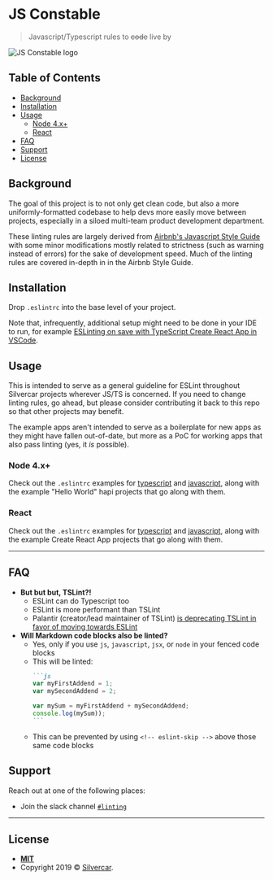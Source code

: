 # JS Constable <!-- omit in toc -->

> Javascript/Typescript rules to ~~code~~ live by

![JS Constable logo](https://i.imgur.com/lJ4lgLD.png)

## Table of Contents <!-- omit in toc -->
- [Background](#background)
- [Installation](#installation)
- [Usage](#usage)
  - [Node 4.x+](#node-4x)
  - [React](#react)
- [FAQ](#faq)
- [Support](#support)
- [License](#license)

## Background
The goal of this project is to not only get clean code, but also a more uniformly-formatted codebase to help devs more easily move between projects, especially in a siloed multi-team product development department.

These linting rules are largely derived from [Airbnb's Javascript Style Guide](https://github.com/airbnb/javascript) with some minor modifications mostly related to strictness (such as warning instead of errors) for the sake of development speed. Much of the linting rules are covered in-depth in in the Airbnb Style Guide.

## Installation
Drop `.eslintrc` into the base level of your project.

Note that, infrequently, additional setup might need to be done in your IDE to run, for example [ESLinting on save with TypeScript Create React App in VSCode](https://create-react-app.dev/docs/setting-up-your-editor/).

## Usage
This is intended to serve as a general guideline for ESLint throughout Silvercar projects wherever JS/TS is concerned. If you need to change linting rules, go ahead, but please consider contributing it back to this repo so that other projects may benefit.

The example apps aren't intended to serve as a boilerplate for new apps as they might have fallen out-of-date, but more as a PoC for working apps that also pass linting (yes, it *is* possible).

### Node 4.x+

Check out the `.eslintrc` examples for [typescript](ts/node/hapi/.eslintrc) and [javascript](js/node/hapi/.eslintrc), along with the example "Hello World" hapi projects that go along with them.

### React

Check out the `.eslintrc` examples for [typescript](ts/react/cra/.eslintrc) and [javascript](js/react/cra/.eslintrc), along with the example Create React App projects that go along with them.

---

## FAQ

- **But but but, TSLint?!**
  - ESLint can do Typescript too
  - ESLint is more performant than TSLint
  - Palantir (creator/lead maintainer of TSLint) [is deprecating TSLint in favor of moving towards ESLint](https://medium.com/palantir/tslint-in-2019-1a144c2317a9)
- **Will Markdown code blocks also be linted?**
  - Yes, only if you use `js`, `javascript`, `jsx`, or `node` in your fenced code blocks
  - This will be linted:
    ````markdown
    ```js
    var myFirstAddend = 1;
    var mySecondAddend = 2;

    var mySum = myFirstAddend + mySecondAddend;
    console.log(mySum));
    ```
    ````
  - This can be prevented by using `<!-- eslint-skip -->` above those same code blocks


## Support

Reach out at one of the following places:

- Join the slack channel [`#linting`](https://silvercar.slack.com/app_redirect?channel=linting)

---

## License

- **[MIT](https://choosealicense.com/licenses/mit/)**
- Copyright 2019 © [Silvercar](https://silvercar.com).